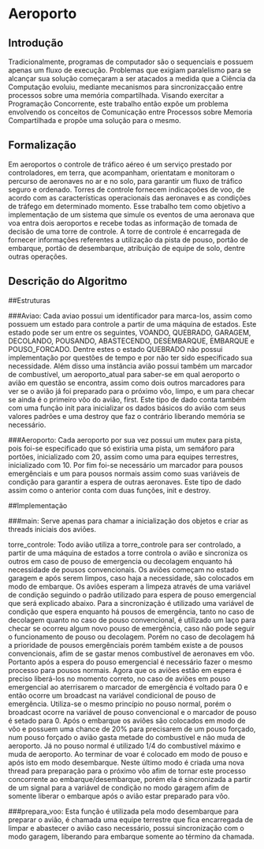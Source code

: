 Aeroporto
=========

Introdução
---------
Tradicionalmente, programas de computador são o sequenciais e possuem apenas um fluxo de execução. Problemas que exigiam paralelismo para se alcançar sua solução começaram a ser atacados a medida que a Ciência da Computação evoluiu, mediante mecanismos para sincronizacçaão entre processos sobre uma memória compartilhada. Visando exercitar a Programação Concorrente, este trabalho então expõe um problema envolvendo os conceitos de Comunicação entre Processos sobre Memoria Compartilhada e propõe uma solução para o mesmo.


Formalização
-----------
Em aeroportos o controle de tráfico aéreo é um serviço prestado por controladores, em terra, que acompanham, orientatam e monitoram o percurso  de aeronaves no ar e no solo, para garantir  um fluxo de tráfico seguro e ordenado. Torres de controle fornecem indicaçoões de voo, de acordo com as características operacionais das aeronaves e as condições de tráfego em determinado momento. Esse trabalho tem como objetivo  a implementação de um sistema que simule os eventos de uma aeronava que voa entra dois aeroportos e recebe todas as informação de tomada de decisão de uma torre de controle. A torre de controle é encarregada de fornecer informações referentes a utilização da pista de pouso, portão de embarque, portão de desembarque, atribuição de equipe de solo, dentre outras operações.

Descrição do Algoritmo
---------------------

##Estruturas

###Aviao:
Cada aviao possui um identificador para marca-los, assim como possuem um estado para controle a partir de uma máquina de estados. Este estado pode ser um entre os seguintes, VOANDO, QUEBRADO, GARAGEM, DECOLANDO, POUSANDO, ABASTECENDO, DESEMBARQUE, EMBARQUE e POUSO_FORCADO. Dentre estes o estado QUEBRADO não possui implementação por questões de tempo e por não ter sido especificado sua necessidade.
Além disso uma instância avião possui também um marcador de combustível, um aeroporto_atual para saber-se em qual aeroporto o avião em questão se encontra, assim como dois outros marcadores para ver se o avião já foi preparado para o próximo vôo, limpo, e um para checar se ainda é o primeiro vôo do avião, first.
Este tipo de dado conta também com uma função init para inicializar os dados básicos do avião com seus valores padrões e uma destroy que faz o contrário liberando memória se necessário.

###Aeroporto:
Cada aeroporto por sua vez possui um mutex para pista, pois foi-se especificado que só existiria uma pista, um semáforo para portões, inicializado com 20, assim como uma para equipes terrestres, inicializado com 10. Por fim foi-se necessário um marcador para pousos emergênciais e um para pousos normais assim como suas variáveis de condição para garantir a espera de outras aeronaves.
Este tipo de dado assim como o anterior conta com duas funções, init e destroy.

##Implementação

###main:
Serve apenas para chamar a inicialização dos objetos e criar as threads iniciais dos aviões.

torre_controle:
Todo avião utiliza a torre_controle para ser controlado, a partir de uma máquina de estados a torre controla o avião e sincroniza os outros em caso de pouso de emergencia ou decolagem enquanto há necessidade de pousos convencionais.
Os aviões começam no estado garagem e após serem limpos, caso haja a necessidade, são colocados em modo de embarque. Os aviões esperam a limpeza através de uma variável de condição seguindo o padrão utilizado para espera de pouso emergencial que será explicado abaixo.
Para a sincronização é utilizado uma variável de condição que espera enquanto há pousos de emergência, tanto no caso de decolagem quanto no caso de pouso convencional, é utilizado um laço para checar se ocorreu algum novo pouso de emergência, caso não pode seguir o funcionamento de pouso ou decolagem. Porém no caso de decolagem há a prioridade de pousos emergênciais porém também existe a de pousos convencionais, afim de se gastar menos combustível de aeronaves em vôo. Portanto após a espera do pouso emergencial é necessário fazer o mesmo processo para pousos normais.
Agora que os aviões estão em espera é preciso liberá-los no momento correto, no caso de aviões em pouso emergencial ao aterrisarem o marcador de emergência é voltado para 0 e então ocorre um broadcast na variável condicional de pouso de emergência. Utiliza-se o mesmo princípio no pouso normal, porém o broadcast ocorre na variável de pouso convencional e o marcador de pouso é setado para 0.
Após o embarque os aviões são colocados em modo de vôo e possuem uma chance de 20% para precisarem de um pouso forçado, num pouso forçado o avião gasta metade do combustível e não muda de aeroporto. Já no pouso normal é utilizado 1/4 do combustível máximo e muda de aeroporto.
Ao terminar de voar é colocado em modo de pouso e após isto em modo desembarque. Neste último modo é criada uma nova thread para preparação para o próximo vôo afim de tornar este processo concorrente ao embarque/desembarque, porém ela é sincronizada a partir de um signal para a variável de condição no modo garagem afim de somente liberar o embarque após o avião estar preparado para vôo.

###prepara_voo:
Esta função é utilizada pela modo desembarque para preparar o avião, é chamada uma equipe terrestre que fica encarregada de limpar e abastecer o avião caso necessário, possui sincronização com o modo garagem, liberando para embarque somente ao término da chamada.
